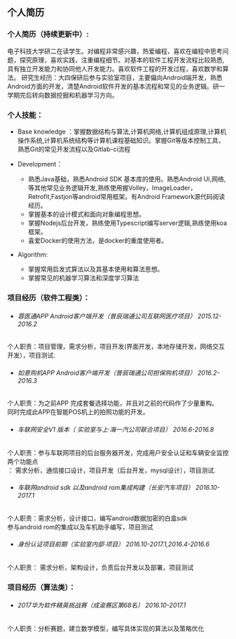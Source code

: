 ## 个人简历

###  个人简历（持续更新中）:
 电子科技大学研二在读学生。对编程非常感兴趣，热爱编程，喜欢在编程中思考问题，探究原理，喜欢实践，注重编程细节。对基本的软件工程开发流程比较熟悉,具有独立开发能力和协同他人开发能力。喜欢软件工程的开发过程，喜欢数学和算法。
 研究生经历：大四保研后参与实验室项目，主要偏向Android端开发，熟悉Android方面的开发，清楚Android软件开发的基本流程和常见的业务逻辑。研一学期完后转向数据挖掘和机器学习方向。

###  个人技能：
* Base knowledge ：掌握数据结构与算法,计算机网络,计算机组成原理,计算机操作系统,计算机系统结构等计算机课程基础知识。掌握Git等版本控制工具，熟悉Git的常见开发流程以及Gitlab-ci流程

* Development：
  *  熟悉Java基础，熟悉Android SDK 基本库的使用。熟悉Android UI,网络,等其他常见业务逻辑开发,熟练使用握Volley，ImageLoader，Retrofit,Fastjon等android常用框架。有Android Framework源代码阅读经历。
  *  掌握基本的设计模式和面向对象编程思想。
  *  掌握Nodejs后台开发，熟练使用Typescript编写server逻辑,熟练使用koa框架。
  *  喜爱Docker的使用方法，是docker的重度使用者。

 * Algorithm:
    * 掌握常用启发式算法以及其基本使用和算法思想。
    * 掌握常见的机器学习算法和深度学习算法
    

### 项目经历（软件工程类）：

 * <h6>蓉医通APP Android客户端开发（普辰瑞通公司互联网医疗项目） 2015.12-2016.2</h6>
 个人职责：项目管理，需求分析，项目开发(界面开发，本地存储开发，网络交互开发），项目测试.


 * <h6>如意购机APP Android客户端开发（普辰瑞通公司担保购机项目） 2016.2-2016.3</h6>
 个人职责：为之前APP 完成套餐选择功能，并且对之前的代码作了少量重构。</br>同时完成此APP在智能POS机上的拍照功能的开发。


* <h6> 车联网安全V1 版本（ 实验室与上·海一汽公司联合项目）    2016.6-2016.8</h6>
 个人职责：参与车联网项目的后台服务器开发，完成用户安全认证和车辆安全监控两个功能点</br>：
 需求分析，通信接口设计，项目开发（后台开发，mysql设计），项目测试.


* <h6> 车联网android sdk 以及android rom集成构建（长安汽车项目）   2016.10-2017.1</h6>
 个人职责：需求分析，设计接口，编写android数据加密的白盒sdk</br>
 参与android rom的集成以及车机助手编写，项目测试

* <h6> 身份认证项目前期（实验室内部·项目）   2016.10-2017.1,2016.4-2016.6</h6>
 个人职责： 需求分析，架构设计，负责后台开发以及部署，项目测试

### 项目经历（算法类）：

* <h6> 2017华为软件精英挑战赛（成渝赛区第68名）   2016.10-2017.1</h6>
 个人职责：分析赛题，建立数学模型，编写具体实现的算法以及策略优化
